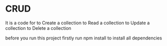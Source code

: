 # CRUD

It is a code for
to Create a collection
to Read a collection
to Update a collection
to Delete a collection


before you run this project firstly run npm install
to install all dependencies
